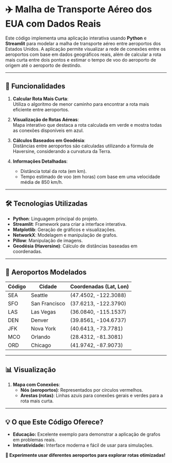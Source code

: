 # ✈️ **Malha de Transporte Aéreo dos EUA com Dados Reais**  

Este código implementa uma aplicação interativa usando **Python** e **Streamlit** para modelar a malha de transporte aéreo entre aeroportos dos Estados Unidos. A aplicação permite visualizar a rede de conexões entre os aeroportos com base em dados geográficos reais, além de calcular a rota mais curta entre dois pontos e estimar o tempo de voo do aeroporto de origem até o aeroporto de destindo.  

---

## 🚀 Funcionalidades

1. **Calcular Rota Mais Curta**:  
   Utiliza o algoritmo de menor caminho para encontrar a rota mais eficiente entre aeroportos.

2. **Visualização de Rotas Aéreas**:  
   Mapa interativo que destaca a rota calculada em verde e mostra todas as conexões disponíveis em azul.

3. **Cálculos Baseados em Geodésia**:  
   Distâncias entre aeroportos são calculadas utilizando a fórmula de Haversine, considerando a curvatura da Terra.

4. **Informações Detalhadas**:  
   - Distância total da rota (em km).  
   - Tempo estimado de voo (em horas) com base em uma velocidade média de 850 km/h.

---

## 🛠️ Tecnologias Utilizadas

- **Python**: Linguagem principal do projeto.
- **Streamlit**: Framework para criar a interface interativa.
- **Matplotlib**: Geração de gráficos e visualizações.
- **NetworkX**: Modelagem e manipulação de grafos.
- **Pillow**: Manipulação de imagens.
- **Geodésia (Haversine)**: Cálculo de distâncias baseadas em coordenadas.

---

## 📍 Aeroportos Modelados

| Código | Cidade                  | Coordenadas (Lat, Lon)      |
|--------|-------------------------|-----------------------------|
| SEA    | Seattle                | (47.4502, -122.3088)       |
| SFO    | San Francisco          | (37.6213, -122.3790)       |
| LAS    | Las Vegas              | (36.0840, -115.1537)       |
| DEN    | Denver                 | (39.8561, -104.6737)       |
| JFK    | Nova York              | (40.6413, -73.7781)        |
| MCO    | Orlando                | (28.4312, -81.3081)        |
| ORD    | Chicago                | (41.9742, -87.9073)        |

---

## 📊 Visualização

1. **Mapa com Conexões**:  
   - **Nós (aeroportos)**: Representados por círculos vermelhos.  
   - **Arestas (rotas)**: Linhas azuis para conexões gerais e verdes para a rota mais curta.  

---

## **💡 O que Este Código Oferece?**
- **Educação:** Excelente exemplo para demonstrar a aplicação de grafos em problemas reais.  
- **Interatividade:** Interface moderna e fácil de usar para simulações.  

**🚀 Experimente usar diferentes aeroportos para explorar rotas otimizadas!** 

